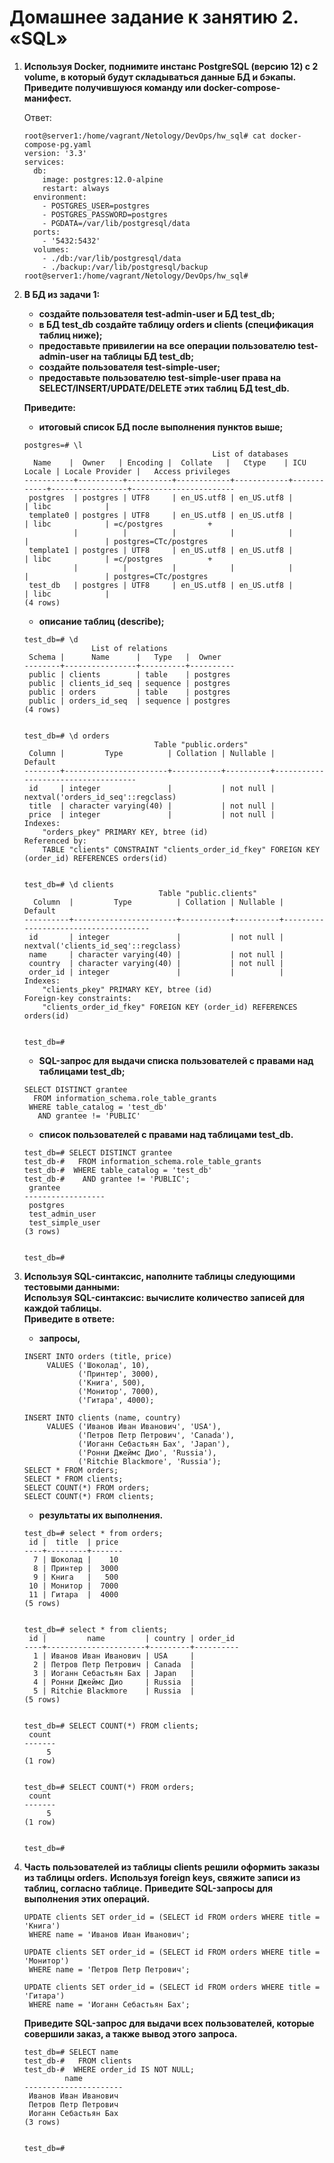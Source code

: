 # Домашнее задание к занятию 2. «SQL»

1. **Используя Docker, поднимите инстанс PostgreSQL (версию 12) c 2 volume, в который будут складываться данные БД и бэкапы. Приведите получившуюся команду или docker-compose-манифест.**

      Ответ:
      ```
      root@server1:/home/vagrant/Netology/DevOps/hw_sql# cat docker-compose-pg.yaml
      version: '3.3'
      services:
        db:
          image: postgres:12.0-alpine
          restart: always
        environment:
          - POSTGRES_USER=postgres
          - POSTGRES_PASSWORD=postgres
          - PGDATA=/var/lib/postgresql/data
        ports:
          - '5432:5432'
        volumes:
          - ./db:/var/lib/postgresql/data
          - ./backup:/var/lib/postgresql/backup
      root@server1:/home/vagrant/Netology/DevOps/hw_sql# 
      ```
2. **В БД из задачи 1:**
      - **создайте пользователя test-admin-user и БД test_db;**
      - **в БД test_db создайте таблицу orders и clients (спeцификация таблиц ниже);**
      - **предоставьте привилегии на все операции пользователю test-admin-user на таблицы БД test_db;**
      - **создайте пользователя test-simple-user;**
      - **предоставьте пользователю test-simple-user права на SELECT/INSERT/UPDATE/DELETE этих таблиц БД test_db.**  
      
    **Приведите:**
      - **итоговый список БД после выполнения пунктов выше;**

      ```
      postgres=# \l
                                                List of databases
        Name    |  Owner   | Encoding |  Collate   |   Ctype    | ICU Locale | Locale Provider |   Access privileges
      -----------+----------+----------+------------+------------+------------+-----------------+-----------------------
       postgres  | postgres | UTF8     | en_US.utf8 | en_US.utf8 |            | libc            |
       template0 | postgres | UTF8     | en_US.utf8 | en_US.utf8 |            | libc            | =c/postgres          +      
                 |          |          |            |            |            |                 | postgres=CTc/postgres
       template1 | postgres | UTF8     | en_US.utf8 | en_US.utf8 |            | libc            | =c/postgres          +
                 |          |          |            |            |            |                 | postgres=CTc/postgres
       test_db   | postgres | UTF8     | en_US.utf8 | en_US.utf8 |            | libc            |     
      (4 rows)
      ```
      - **описание таблиц (describe);**
      ```
      test_db=# \d
                     List of relations
       Schema |      Name      |   Type   |  Owner
      --------+----------------+----------+----------
       public | clients        | table    | postgres
       public | clients_id_seq | sequence | postgres
       public | orders         | table    | postgres
       public | orders_id_seq  | sequence | postgres
      (4 rows)


      test_db=# \d orders
                                   Table "public.orders"
       Column |         Type          | Collation | Nullable |              Default
      --------+-----------------------+-----------+----------+------------------------------------
       id     | integer               |           | not null | nextval('orders_id_seq'::regclass)
       title  | character varying(40) |           | not null |
       price  | integer               |           | not null |
      Indexes:
          "orders_pkey" PRIMARY KEY, btree (id)
      Referenced by:
          TABLE "clients" CONSTRAINT "clients_order_id_fkey" FOREIGN KEY (order_id) REFERENCES orders(id)


      test_db=# \d clients
                                    Table "public.clients"
        Column  |         Type          | Collation | Nullable |               Default
      ----------+-----------------------+-----------+----------+-------------------------------------
       id       | integer               |           | not null | nextval('clients_id_seq'::regclass)
       name     | character varying(40) |           | not null |
       country  | character varying(40) |           | not null |
       order_id | integer               |           |          |
      Indexes:
          "clients_pkey" PRIMARY KEY, btree (id)
      Foreign-key constraints:
          "clients_order_id_fkey" FOREIGN KEY (order_id) REFERENCES orders(id)


      test_db=#
      ```
      - **SQL-запрос для выдачи списка пользователей с правами над таблицами test_db;**
      ```
      SELECT DISTINCT grantee
        FROM information_schema.role_table_grants
       WHERE table_catalog = 'test_db'
         AND grantee != 'PUBLIC'
      ```
      - **список пользователей с правами над таблицами test_db.**
      ```
      test_db=# SELECT DISTINCT grantee
      test_db-#   FROM information_schema.role_table_grants
      test_db-#  WHERE table_catalog = 'test_db'
      test_db-#    AND grantee != 'PUBLIC';
       grantee
      ------------------
       postgres
       test_admin_user
       test_simple_user
      (3 rows)


      test_db=#
      ```
      
2. **Используя SQL-синтаксис, наполните таблицы следующими тестовыми данными:**  
      **Используя SQL-синтаксис: вычислите количество записей для каждой таблицы.**  
      **Приведите в ответе:**  
      - **запросы,**  
            
      ```
      INSERT INTO orders (title, price)
           VALUES ('Шоколад', 10),
                  ('Принтер', 3000),
                  ('Книга', 500),
                  ('Монитор', 7000),
                  ('Гитара', 4000);
       
      INSERT INTO clients (name, country)
           VALUES ('Иванов Иван Иванович', 'USA'),
                  ('Петров Петр Петрович', 'Canada'),
                  ('Иоганн Себастьян Бах', 'Japan'),
                  ('Ронни Джеймс Дио', 'Russia'),
                  ('Ritchie Blackmore', 'Russia');
      SELECT * FROM orders;
      SELECT * FROM clients;
      SELECT COUNT(*) FROM orders;
      SELECT COUNT(*) FROM clients;
      ```
      
             
      - **результаты их выполнения.**
      ```
      test_db=# select * from orders;
       id |  title  | price
      ----+---------+-------
        7 | Шоколад |    10
        8 | Принтер |  3000
        9 | Книга   |   500
       10 | Монитор |  7000
       11 | Гитара  |  4000
      (5 rows)


      test_db=# select * from clients;
       id |         name         | country | order_id
      ----+----------------------+---------+----------
        1 | Иванов Иван Иванович | USA     |
        2 | Петров Петр Петрович | Canada  |
        3 | Иоганн Себастьян Бах | Japan   |
        4 | Ронни Джеймс Дио     | Russia  |
        5 | Ritchie Blackmore    | Russia  |
      (5 rows)


      test_db=# SELECT COUNT(*) FROM clients;
       count
      -------
           5
      (1 row)


      test_db=# SELECT COUNT(*) FROM orders;
       count
      -------
           5
      (1 row)


      test_db=#
      ```
3. **Часть пользователей из таблицы clients решили оформить заказы из таблицы orders.**
      **Используя foreign keys, свяжите записи из таблиц, согласно таблице.**
      **Приведите SQL-запросы для выполнения этих операций.**
      ```
      UPDATE clients SET order_id = (SELECT id FROM orders WHERE title = 'Книга')
       WHERE name = 'Иванов Иван Иванович';
 
      UPDATE clients SET order_id = (SELECT id FROM orders WHERE title = 'Монитор')
       WHERE name = 'Петров Петр Петрович';

      UPDATE clients SET order_id = (SELECT id FROM orders WHERE title = 'Гитара')
       WHERE name = 'Иоганн Себастьян Бах';
      ```

      **Приведите SQL-запрос для выдачи всех пользователей, которые совершили заказ, а также вывод этого запроса.**
      ```
      test_db=# SELECT name
      test_db-#   FROM clients
      test_db-#  WHERE order_id IS NOT NULL;
               name
      ----------------------
       Иванов Иван Иванович
       Петров Петр Петрович
       Иоганн Себастьян Бах
      (3 rows)


      test_db=#
      ```


            
